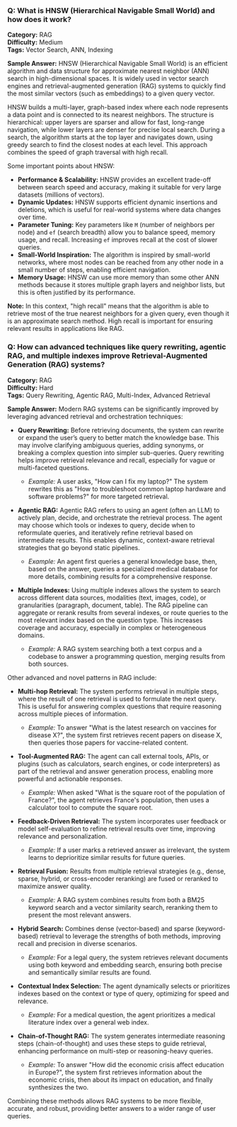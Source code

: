 ### Q: What is HNSW (Hierarchical Navigable Small World) and how does it work?

**Category:** RAG  
**Difficulty:** Medium  
**Tags:** Vector Search, ANN, Indexing

**Sample Answer:**
HNSW (Hierarchical Navigable Small World) is an efficient algorithm and data structure for approximate nearest neighbor (ANN) search in high-dimensional spaces. It is widely used in vector search engines and retrieval-augmented generation (RAG) systems to quickly find the most similar vectors (such as embeddings) to a given query vector.

HNSW builds a multi-layer, graph-based index where each node represents a data point and is connected to its nearest neighbors. The structure is hierarchical: upper layers are sparser and allow for fast, long-range navigation, while lower layers are denser for precise local search. During a search, the algorithm starts at the top layer and navigates down, using greedy search to find the closest nodes at each level. This approach combines the speed of graph traversal with high recall.

Some important points about HNSW:
- **Performance & Scalability:** HNSW provides an excellent trade-off between search speed and accuracy, making it suitable for very large datasets (millions of vectors).
- **Dynamic Updates:** HNSW supports efficient dynamic insertions and deletions, which is useful for real-world systems where data changes over time.
- **Parameter Tuning:** Key parameters like `M` (number of neighbors per node) and `ef` (search breadth) allow you to balance speed, memory usage, and recall. Increasing `ef` improves recall at the cost of slower queries.
- **Small-World Inspiration:** The algorithm is inspired by small-world networks, where most nodes can be reached from any other node in a small number of steps, enabling efficient navigation.
- **Memory Usage:** HNSW can use more memory than some other ANN methods because it stores multiple graph layers and neighbor lists, but this is often justified by its performance.

**Note:** In this context, "high recall" means that the algorithm is able to retrieve most of the true nearest neighbors for a given query, even though it is an approximate search method. High recall is important for ensuring relevant results in applications like RAG.

### Q: How can advanced techniques like query rewriting, agentic RAG, and multiple indexes improve Retrieval-Augmented Generation (RAG) systems?

**Category:** RAG  
**Difficulty:** Hard  
**Tags:** Query Rewriting, Agentic RAG, Multi-Index, Advanced Retrieval

**Sample Answer:**
Modern RAG systems can be significantly improved by leveraging advanced retrieval and orchestration techniques:

- **Query Rewriting:** Before retrieving documents, the system can rewrite or expand the user’s query to better match the knowledge base. This may involve clarifying ambiguous queries, adding synonyms, or breaking a complex question into simpler sub-queries. Query rewriting helps improve retrieval relevance and recall, especially for vague or multi-faceted questions.
  - *Example:* A user asks, "How can I fix my laptop?" The system rewrites this as "How to troubleshoot common laptop hardware and software problems?" for more targeted retrieval.

- **Agentic RAG:** Agentic RAG refers to using an agent (often an LLM) to actively plan, decide, and orchestrate the retrieval process. The agent may choose which tools or indexes to query, decide when to reformulate queries, and iteratively refine retrieval based on intermediate results. This enables dynamic, context-aware retrieval strategies that go beyond static pipelines.
  - *Example:* An agent first queries a general knowledge base, then, based on the answer, queries a specialized medical database for more details, combining results for a comprehensive response.

- **Multiple Indexes:** Using multiple indexes allows the system to search across different data sources, modalities (text, images, code), or granularities (paragraph, document, table). The RAG pipeline can aggregate or rerank results from several indexes, or route queries to the most relevant index based on the question type. This increases coverage and accuracy, especially in complex or heterogeneous domains.
  - *Example:* A RAG system searching both a text corpus and a codebase to answer a programming question, merging results from both sources.

Other advanced and novel patterns in RAG include:

- **Multi-hop Retrieval:** The system performs retrieval in multiple steps, where the result of one retrieval is used to formulate the next query. This is useful for answering complex questions that require reasoning across multiple pieces of information.
  - *Example:* To answer "What is the latest research on vaccines for disease X?", the system first retrieves recent papers on disease X, then queries those papers for vaccine-related content.

- **Tool-Augmented RAG:** The agent can call external tools, APIs, or plugins (such as calculators, search engines, or code interpreters) as part of the retrieval and answer generation process, enabling more powerful and actionable responses.
  - *Example:* When asked "What is the square root of the population of France?", the agent retrieves France's population, then uses a calculator tool to compute the square root.

- **Feedback-Driven Retrieval:** The system incorporates user feedback or model self-evaluation to refine retrieval results over time, improving relevance and personalization.
  - *Example:* If a user marks a retrieved answer as irrelevant, the system learns to deprioritize similar results for future queries.

- **Retrieval Fusion:** Results from multiple retrieval strategies (e.g., dense, sparse, hybrid, or cross-encoder reranking) are fused or reranked to maximize answer quality.
  - *Example:* A RAG system combines results from both a BM25 keyword search and a vector similarity search, reranking them to present the most relevant answers.

- **Hybrid Search:** Combines dense (vector-based) and sparse (keyword-based) retrieval to leverage the strengths of both methods, improving recall and precision in diverse scenarios.
  - *Example:* For a legal query, the system retrieves relevant documents using both keyword and embedding search, ensuring both precise and semantically similar results are found.

- **Contextual Index Selection:** The agent dynamically selects or prioritizes indexes based on the context or type of query, optimizing for speed and relevance.
  - *Example:* For a medical question, the agent prioritizes a medical literature index over a general web index.

- **Chain-of-Thought RAG:** The system generates intermediate reasoning steps (chain-of-thought) and uses these steps to guide retrieval, enhancing performance on multi-step or reasoning-heavy queries.
  - *Example:* To answer "How did the economic crisis affect education in Europe?", the system first retrieves information about the economic crisis, then about its impact on education, and finally synthesizes the two.

Combining these methods allows RAG systems to be more flexible, accurate, and robust, providing better answers to a wider range of user queries.
